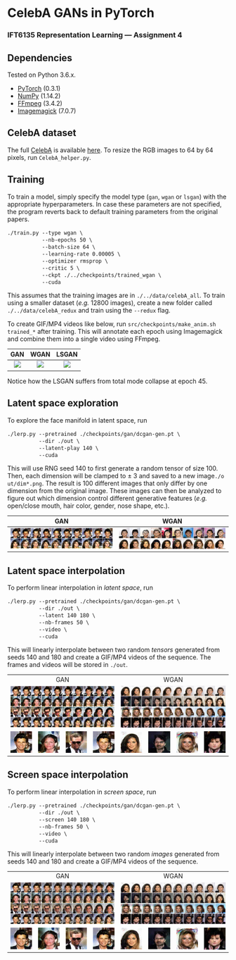 # CelebA GANs in PyTorch
### IFT6135 Representation Learning &mdash; Assignment 4

## Dependencies
Tested on Python 3.6.x.
* [PyTorch](http://pytorch.org/) (0.3.1)
* [NumPy](http://www.numpy.org/) (1.14.2)
* [FFmpeg](https://www.ffmpeg.org) (3.4.2)
* [Imagemagick](https://www.imagemagick.org/script/index.php) (7.0.7)


## CelebA dataset
The full [CelebA](http://mmlab.ie.cuhk.edu.hk/projects/CelebA.html) is available [here](https://drive.google.com/open?id=1p6WtrxprsjsiedQJkKVoiqvdrP1m9BuF). To resize the RGB images to 64 by 64 pixels, run `CelebA_helper.py`.

## Training
To train a model, simply specify the model type (`gan`, `wgan` or `lsgan`) with the appropriate hyperparameters. In case these parameters are not specified, the program reverts back to default training parameters from the original papers.

```
./train.py --type wgan \
           --nb-epochs 50 \
           --batch-size 64 \
           --learning-rate 0.00005 \
           --optimizer rmsprop \
           --critic 5 \
           --ckpt ./../checkpoints/trained_wgan \
           --cuda
```

This assumes that the training images are in `./../data/celebA_all`. To train using a smaller dataset (*e.g.* 12800 images), create a new folder called `./../data/celebA_redux` and train using the `--redux` flag.

To create GIF/MP4 videos like below, run `src/checkpoints/make_anim.sh trained_*` after training. This will annotate each epoch using Imagemagick and combine them into a single video using FFmpeg.

GAN | WGAN | LSGAN 
:--------------------------------------------:|:------------------------------------------------:|:------------------------------------------------:
![](src/checkpoints/trained_gan/gan_anim.gif) | ![](src/checkpoints/trained_wgan/wgan_anim.gif) | ![](src/checkpoints/trained_lsgan/lsgan_anim.gif)

Notice how the LSGAN suffers from total mode collapse at epoch 45.

## Latent space exploration

To explore the face manifold in latent space, run
```
./lerp.py --pretrained ./checkpoints/gan/dcgan-gen.pt \
          --dir ./out \
          --latent-play 140 \
          --cuda
```

This will use RNG seed 140 to first generate a random tensor of size 100. Then, each dimension will be clamped to &pm; 3 and saved to a new image`./o ut/dim*.png`. The result is 100 different images that only differ by one dimension from the original image. These images can then be analyzed to figure out which dimension control different generative features (*e.g.* open/close mouth, hair color, gender, nose shape, etc.).

GAN | WGAN
:--------------------------------------------:|:------------------------------------------------:|
![latentexplore-gan](report/imgs/gan_latent_play.png) | ![latentexplore-gan](report/imgs/wgan_latent_play.png)



## Latent space interpolation
To perform linear interpolation in *latent space*, run

```
./lerp.py --pretrained ./checkpoints/gan/dcgan-gen.pt \
          --dir ./out \
          --latent 140 180 \
          --nb-frames 50 \
          --video \
          --cuda
``` 
This will linearly interpolate between two random *tensors* generated from seeds 140 and 180 and create a GIF/MP4 videos of the sequence. The frames and videos will be stored in `./out`.


<table align="center">
  <tr align="center">
    <td colspan=4>GAN</td>
    <td colspan=4>WGAN</td>
  </tr>
  <tr align="center">
    <td colspan=4><img src="report/imgs/gan_latent_lerp.png"></td>
    <td colspan=4><img src="report/imgs/wgan_latent_lerp.png"></td>
  </tr>  
  <tr align="center">
    <td><img src="explore/latent_space/gan/1_gan_latent_lerp.gif"></td>
    <td><img src="explore/latent_space/gan/2_gan_latent_lerp.gif"></td>    
    <td><img src="explore/latent_space/gan/3_gan_latent_lerp.gif"></td>
    <td><img src="explore/latent_space/gan/4_gan_latent_lerp.gif"></td>
    <td><img src="explore/latent_space/wgan/1_wgan_latent_lerp.gif"></td>
    <td><img src="explore/latent_space/wgan/2_wgan_latent_lerp.gif"></td>    
    <td><img src="explore/latent_space/wgan/3_wgan_latent_lerp.gif"></td>
    <td><img src="explore/latent_space/wgan/4_wgan_latent_lerp.gif"></td>
  </tr>
</table>

  
## Screen space interpolation
To perform linear interpolation in *screen space*, run

```
./lerp.py --pretrained ./checkpoints/gan/dcgan-gen.pt \
          --dir ./out \
          --screen 140 180 \
          --nb-frames 50 \
          --video \
          --cuda
``` 
This will linearly interpolate between two random *images* generated from seeds 140 and 180 and create a GIF/MP4 videos of the sequence.

<table align="center">
  <tr align="center">
    <td colspan=4>GAN</td>
    <td colspan=4>WGAN</td>
  </tr>
  <tr align="center">
    <td colspan=4><img src="report/imgs/gan_screen_lerp.png"></td>
    <td colspan=4><img src="report/imgs/wgan_screen_lerp.png"></td>
  </tr>  
  <tr align="center">
    <td><img src="explore/screen_space/gan/1_gan_screen_lerp.gif"></td>
    <td><img src="explore/screen_space/gan/2_gan_screen_lerp.gif"></td>    
    <td><img src="explore/screen_space/gan/3_gan_screen_lerp.gif"></td>
    <td><img src="explore/screen_space/gan/4_gan_screen_lerp.gif"></td>
    <td><img src="explore/screen_space/wgan/1_wgan_screen_lerp.gif"></td>
    <td><img src="explore/screen_space/wgan/2_wgan_screen_lerp.gif"></td>    
    <td><img src="explore/screen_space/wgan/3_wgan_screen_lerp.gif"></td>
    <td><img src="explore/screen_space/wgan/4_wgan_screen_lerp.gif"></td>
  </tr>
</table>
